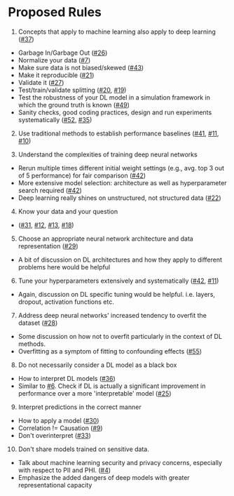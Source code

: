 # Proposed Rules

1. Concepts that apply to machine learning also apply to deep learning ([#37](https://github.com/Benjamin-Lee/deep-rules/issues/37))
  - Garbage In/Garbage Out ([#26](https://github.com/Benjamin-Lee/deep-rules/issues/26))
  - Normalize your data ([#7](https://github.com/Benjamin-Lee/deep-rules/issues/7))
  - Make sure data is not biased/skewed ([#43](https://github.com/Benjamin-Lee/deep-rules/issues/43))
  - Make it reproducible ([#21](https://github.com/Benjamin-Lee/deep-rules/issues/21))
  - Validate it ([#27](https://github.com/Benjamin-Lee/deep-rules/issues/27))
  - Test/train/validate splitting ([#20](https://github.com/Benjamin-Lee/deep-rules/issues/20), [#19](https://github.com/Benjamin-Lee/deep-rules/issues/19))
  - Test the robustness of your DL model in a simulation framework in which the ground truth is known ([#49](https://github.com/Benjamin-Lee/deep-rules/issues/49))
  - Sanity checks, good coding practices, design and run experiments systematically ([#52](https://github.com/Benjamin-Lee/deep-rules/issues/52), [#35](https://github.com/Benjamin-Lee/deep-rules/issues/35))

2. Use traditional methods to establish performance baselines ([#41](https://github.com/Benjamin-Lee/deep-rules/issues/41), [#11](https://github.com/Benjamin-Lee/deep-rules/issues/11), [#10](https://github.com/Benjamin-Lee/deep-rules/issues/10))

3. Understand the complexities of training deep neural networks
  - Rerun multiple times different initial weight settings (e.g., avg. top 3 out of 5 performance) for fair comparison ([#42](https://github.com/Benjamin-Lee/deep-rules/issues/42))
  - More extensive model selection: architecture as well as hyperparameter search required ([#42](https://github.com/Benjamin-Lee/deep-rules/issues/42))
  - Deep learning really shines on unstructured, not structured data ([#22](https://github.com/Benjamin-Lee/deep-rules/issues/22))

4. Know your data and your question
  - ([#31](https://github.com/Benjamin-Lee/deep-rules/issues/31), [#12](https://github.com/Benjamin-Lee/deep-rules/issues/12), [#13](https://github.com/Benjamin-Lee/deep-rules/issues/13),  [#18](https://github.com/Benjamin-Lee/deep-rules/issues/18))

5. Choose an appropriate neural network architecture and data representation ([#29](https://github.com/Benjamin-Lee/deep-rules/issues/29))
  - A bit of discussion on DL architectures and how they apply to different problems here would be helpful

6. Tune your hyperparameters extensively and systematically ([#42](https://github.com/Benjamin-Lee/deep-rules/issues/42), [#11](https://github.com/Benjamin-Lee/deep-rules/issues/11))
  - Again, discussion on DL specific tuning would be helpful. i.e. layers, dropout, activation functions etc.

7. Address deep neural networks' increased tendency to overfit the dataset ([#28](https://github.com/Benjamin-Lee/deep-rules/issues/28))
  - Some discussion on how not to overfit particularly in the context of DL methods.
  - Overfitting as a symptom of fitting to confounding effects ([#55](https://github.com/Benjamin-Lee/deep-rules/issues/55))

8. Do not necessarily consider a DL model as a black box
  - How to interpret DL models ([#36](https://github.com/Benjamin-Lee/deep-rules/issues/36))
  - Similar to [#6](https://github.com/Benjamin-Lee/deep-rules/issues/6). Check if DL is actually a significant improvement in performance over a more 'interpretable' model ([#25](https://github.com/Benjamin-Lee/deep-rules/issues/25))

9. Interpret predictions in the correct manner
  - How to apply a model ([#30](https://github.com/Benjamin-Lee/deep-rules/issues/30))
  - Correlation != Causation ([#9](https://github.com/Benjamin-Lee/deep-rules/issues/9))
  - Don't overinterpret ([#33](https://github.com/Benjamin-Lee/deep-rules/issues/33))

10. Don't share models trained on sensitive data.
  - Talk about machine learning security and privacy concerns, especially with respect to PII and PHI. ([#4](https://github.com/Benjamin-Lee/deep-rules/issues/4))
  - Emphasize the added dangers of deep models with greater representational capacity
